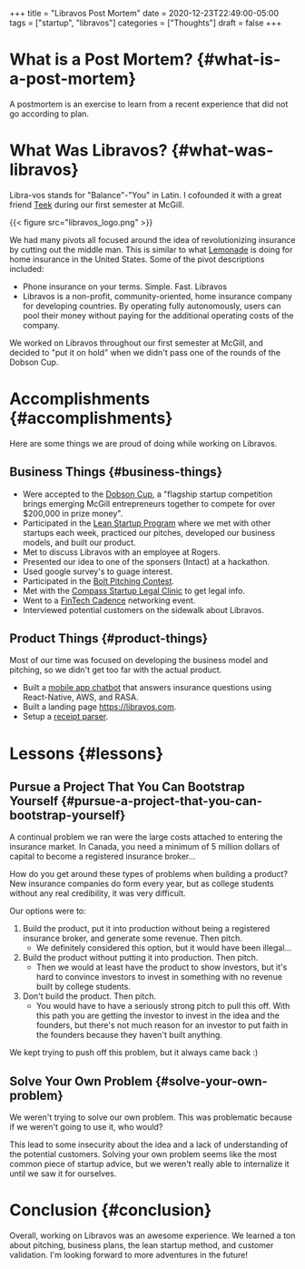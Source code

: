 +++
title = "Libravos Post Mortem"
date = 2020-12-23T22:49:00-05:00
tags = ["startup", "libravos"]
categories = ["Thoughts"]
draft = false
+++

# What is a Post Mortem? {#what-is-a-post-mortem}

A postmortem is an exercise to learn from a recent experience that did not go according to plan.


# What Was Libravos? {#what-was-libravos}

Libra-vos stands for "Balance"-"You" in Latin. I cofounded it with a great friend [Teek](https://prateek.humane.com) during our first semester at McGill.

{{< figure src="libravos_logo.png" >}}

We had many pivots all focused around the idea of revolutionizing insurance by cutting out the middle man. This is similar to what [Lemonade](https://www.lemonade.com/) is doing for home insurance in the United States. Some of the pivot descriptions included:

-   Phone insurance on your terms. Simple. Fast. Libravos
-   Libravos is a non-profit, community-oriented, home insurance company for developing countries. By operating fully autonomously, users can pool their money without paying for the additional operating costs of the company.

We worked on Libravos throughout our first semester at McGill, and decided to "put it on hold" when we didn't pass one of the rounds of the Dobson Cup.


# Accomplishments {#accomplishments}

Here are some things we are proud of doing while working on Libravos.


## Business Things {#business-things}

-   Were accepted to the [Dobson Cup](https://www.mcgill.ca/dobson/entrepreneurship-programs/mcgill-dobson-cup), a "flagship startup competition brings emerging McGill entrepreneurs together to compete for over $200,000 in prize money".
-   Participated in the [Lean Startup Program](https://www.mcgill.ca/dobson/entrepreneurship-programs/mcgill-lean-startup-program) where we met with other startups each week, practiced our pitches, developed our business models, and built our product.
-   Met to discuss Libravos with an employee at Rogers.
-   Presented our idea to one of the sponsers (Intact) at a hackathon.
-   Used google survey's to guage interest.
-   Participated in the [Bolt Pitching Contest](https://www.boltbootcamps.com/).
-   Met with the [Compass Startup Legal Clinic](http://www.compassclinic.org/) to get legal info.
-   Went to a [FinTech Cadence](https://www.facebook.com/FintechCadence/) networking event.
-   Interviewed potential customers on the sidewalk about Libravos.


## Product Things {#product-things}

Most of our time was focused on developing the business model and pitching, so we didn't get too far with the actual product.

-   Built a [mobile app chatbot](https://devpost.com/software/libravos-mobile-app-with-chat-bot) that answers insurance questions using React-Native, AWS, and RASA.
-   Built a landing page <https://libravos.com>.
-   Setup a [receipt parser](https://github.com/Libravos/receipt-parser).


# Lessons {#lessons}


## Pursue a Project That You Can Bootstrap Yourself {#pursue-a-project-that-you-can-bootstrap-yourself}

A continual problem we ran were the large costs attached to entering the insurance market. In Canada, you need a minimum of 5 million dollars of capital to become a registered insurance broker...

How do you get around these types of problems when building a product? New insurance companies do form every year, but as college students without any real credibility, it was very difficult.

Our options were to:

1.  Build the product, put it into production without being a registered insurance broker, and generate some revenue. Then pitch.
    -   We definitely considered this option, but it would have been illegal...
2.  Build the product without putting it into production. Then pitch.
    -   Then we would at least have the product to show investors, but it's hard to convince investors to invest in something with no revenue built by college students.
3.  Don't build the product. Then pitch.
    -   You would have to have a seriously strong pitch to pull this off. With this path you are getting the investor to invest in the idea and the founders, but there's not much reason for an investor to put faith in the founders because they haven't built anything.

We kept trying to push off this problem, but it always came back :)


## Solve Your Own Problem {#solve-your-own-problem}

We weren't trying to solve our own problem. This was problematic because if we weren't going to use it, who would?

This lead to some insecurity about the idea and a lack of understanding of the potential customers. Solving your own problem seems like the most common piece of startup advice, but we weren't really able to internalize it until we saw it for ourselves.


# Conclusion {#conclusion}

Overall, working on Libravos was an awesome experience. We learned a ton about pitching, business plans, the lean startup method, and customer validation. I'm looking forward to more adventures in the future!
